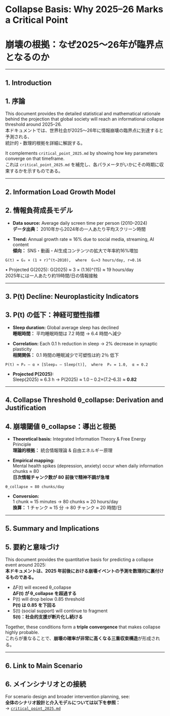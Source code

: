 # Collapse Basis: Why 2025–26 Marks a Critical Point  
# 崩壊の根拠：なぜ2025〜26年が臨界点となるのか

---

## 1. Introduction  
## 1. 序論

This document provides the detailed statistical and mathematical rationale behind the projection that global society will reach an informational collapse threshold around 2025–26.  
本ドキュメントでは、世界社会が2025〜26年に情報崩壊の臨界点に到達すると予測される、  
統計的・数理的根拠を詳細に解説する。

It complements `critical_point_2025.md` by showing how key parameters converge on that timeframe.  
これは `critical_point_2025.md` を補完し、各パラメータがいかにその時期に収束するかを示すものである。

---

## 2. Information Load Growth Model  
## 2. 情報負荷成長モデル

- **Data source:** Average daily screen time per person (2010–2024)  
  **データ出典：** 2010年から2024年の一人あたり平均スクリーン時間

- **Trend:** Annual growth rate ≈ 16% due to social media, streaming, AI content  
  **傾向：** SNS・動画・AI生成コンテンツの拡大で年率約16%増加

```text
G(t) = G₀ × (1 + r)^(t−2010),  where  G₀≈3 hours/day, r≈0.16
```
•	Projected G(2025):
G(2025) ≈ 3 × (1.16)^(15) ≈ 19 hours/day  
2025年には一人あたり約19時間/日の情報接触

---

## 3. P(t) Decline: Neuroplasticity Indicators  
## 3. P(t) の低下：神経可塑性指標  

- **Sleep duration:** Global average sleep has declined  
  **睡眠時間：** 平均睡眠時間は 7.2 時間 → 6.4 時間へ減少  

- **Correlation:** Each 0.1 h reduction in sleep → 2% decrease in synaptic plasticity  
  **相関関係：** 0.1 時間の睡眠減少で可塑性は約 2％ 低下  

```text
P(t) ≈ P₀ – α × [Sleep₀ – Sleep(t)],  where  P₀ = 1.0,  α = 0.2
```

- **Projected P(2025):**  
  Sleep(2025) ≈ 6.3 h → P(2025) ≈ 1.0 – 0.2×(7.2–6.3) ≈ **0.82**

---

## 4. Collapse Threshold θ_collapse: Derivation and Justification  
## 4. 崩壊閾値 θ_collapse：導出と根拠  

- **Theoretical basis:** Integrated Information Theory & Free Energy Principle  
  **理論的根拠：** 統合情報理論 & 自由エネルギー原理  

- **Empirical mapping:**  
  Mental health spikes (depression, anxiety) occur when daily information chunks ≈ 80  
  **日次情報チャンク数が 80 前後で精神不調が急増**

```text
θ_collapse ≈ 80 chunks/day
```

- **Conversion:**  
  1 chunk ≈ 15 minutes → 80 chunks ≈ 20 hours/day  
  **換算：** 1 チャンク ≈ 15 分 → 80 チャンク ≈ 20 時間/日

---

## 5. Summary and Implications  
## 5. 要約と意味づけ  

This document provides the quantitative basis for predicting a collapse event around 2025:  
**本ドキュメントは、2025 年前後における崩壊イベントの予測を数理的に裏付けるものである。**

- ΔF(t) will exceed θ_collapse  
  **ΔF(t) が θ_collapse を超過する**
- P(t) will drop below 0.85 threshold  
  **P(t) は 0.85 を下回る**
- S(t) (social support) will continue to fragment  
  **S(t)：社会的支援が断片化し続ける**

Together, these conditions form a **triple convergence** that makes collapse highly probable.  
これらが重なることで、**崩壊の確率が非常に高くなる三重収束構造**が形成される。

---

## 6. Link to Main Scenario  
## 6. メインシナリオとの接続  

For scenario design and broader intervention planning, see:  
**全体のシナリオ設計と介入モデルについては以下を参照：**  
→ [`critical_point_2025.md`](./critical_point_2025.md)  
